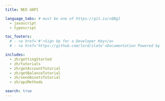 ```yaml
---
title: NEO dAPI

language_tabs: # must be one of https://git.io/vQNgJ
  - javascript
  - typescript

toc_footers:
  # - <a href='#'>Sign Up for a Developer Key</a>
  # - <a href='https://github.com/lord/slate'>Documentation Powered by Slate</a>

includes:
  - zh/gettingStarted
  - zh/tutorials
  - zh/getAccountTutorial
  - zh/getBalanceTutorial
  - zh/sendAssetsTutorial
  - zh/apiMethods

search: true
---
```

